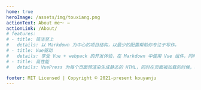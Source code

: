```yaml
---   
home: true
heroImage: /assets/img/touxiang.png
actionText: About me～ →
actionLink: /About/
# features:
# - title: 简洁至上
#   details: 以 Markdown 为中心的项目结构，以最少的配置帮助你专注于写作。
# - title: Vue驱动
#   details: 享受 Vue + webpack 的开发体验，在 Markdown 中使用 Vue 组件，同时可以使用 Vue 来开发自定义主题。
# - title: 高性能
#   details: VuePress 为每个页面预渲染生成静态的 HTML，同时在页面被加载的时候，将作为 SPA 运行。

footer: MIT Licensed | Copyright © 2021-present kouyanju
---
```

<style>
.hero>img {
    width: 200px;
    height: 200px;
    -o-object-fit: cover;
    object-fit: cover;
    border-radius: 50%;
    cursor: pointer;
}
</style>
